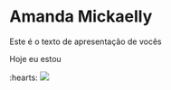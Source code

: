 <h1>Amanda Mickaelly</h1>

<p> Este é o texto de apresentação de vocês</p>

<p> Hoje eu estou</p> :hearts:

<img src="https://cdn.jsdelivr.net/gh/devicons/devicon@latest/icons/javascript/javascript-plain.svg" />
                